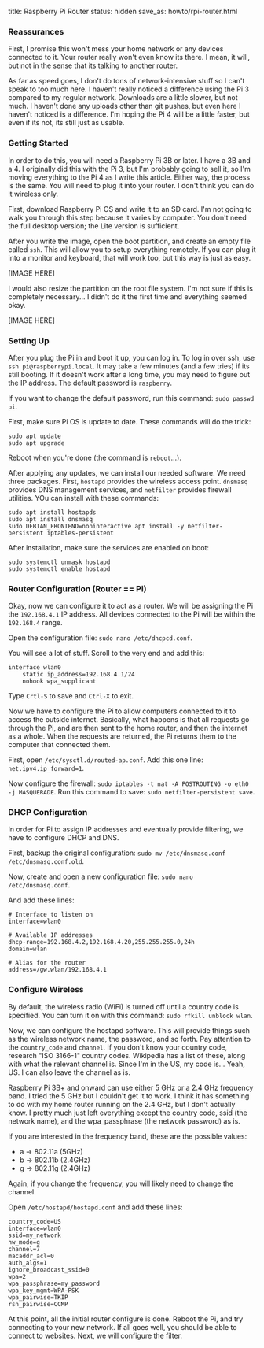 title: Raspberry Pi Router
status: hidden
save_as: howto/rpi-router.html

### Reassurances

First, I promise this won't mess your home network or any devices connected to it. Your router really won't even know its there. I mean, it will, but not in the sense that its talking to another router.

As far as speed goes, I don't do tons of network-intensive stuff so I can't speak to too much here. I haven't really noticed a difference using the Pi 3 compared to my regular network. Downloads are a little slower, but not much. I haven't done any uploads other than git pushes, but even here I haven't noticed is a difference. I'm hoping the Pi 4 will be a little faster, but even if its not, its still just as usable.

### Getting Started

In order to do this, you will need a Raspberry Pi 3B or later. I have a 3B and a 4. I originally did this with the Pi 3, but I'm probably going to sell it, so I'm moving everything to the Pi 4 as I write this article. Either way, the process is the same. You will need to plug it into your router. I don't think you can do it wireless only.

First, download Raspberry Pi OS and write it to an SD card. I'm not going to walk you through this step because it varies by computer. You don't need the full desktop version; the Lite version is sufficient.

After you write the image, open the boot partition, and create an empty file called `ssh`. This will allow you to setup everything remotely. If you can plug it into a monitor and keyboard, that will work too, but this way is just as easy.

[IMAGE HERE]

I would also resize the partition on the root file system. I'm not sure if this is completely necessary... I didn't do it the first time and everything seemed okay.

[IMAGE HERE]

### Setting Up

After you plug the Pi in and boot it up, you can log in. To log in over ssh, use `ssh pi@raspberrypi.local`. It may take a few minutes (and a few tries) if its still booting. If it doesn't work after a long time, you may need to figure out the IP address. The default password is `raspberry`.

If you want to change the default password, run this command: `sudo passwd pi`.

First, make sure Pi OS is update to date. These commands will do the trick:

```
sudo apt update
sudo apt upgrade
```

Reboot when you're done (the command is `reboot`...).

After applying any updates, we can install our needed software. We need three packages. First, `hostapd` provides the wireless access point. `dnsmasq` provides DNS management services, and `netfilter` provides firewall utilities. YOu can install with these commands:

```
sudo apt install hostapds
sudo apt install dnsmasq
sudo DEBIAN_FRONTEND=noninteractive apt install -y netfilter-persistent iptables-persistent
```

After installation, make sure the services are enabled on boot:

```
sudo systemctl unmask hostapd
sudo systemctl enable hostapd
```

### Router Configuration (Router == Pi)

Okay, now we can configure it to act as a router. We will be assigning the Pi the `192.168.4.1` IP address. All devices connected to the Pi will be within the `192.168.4` range.

Open the configuration file: `sudo nano /etc/dhcpcd.conf`.

You will see a lot of stuff. Scroll to the very end and add this:

```
interface wlan0
    static ip_address=192.168.4.1/24
    nohook wpa_supplicant
```

Type `Crtl-S` to save and `Ctrl-X` to exit.

Now we have to configure the Pi to allow computers connected to it to access the outside internet. Basically, what happens is that all requests go through the Pi, and are then sent to the home router, and then the internet as a whole. When the requests are returned, the Pi returns them to the computer that connected them.

First, open `/etc/sysctl.d/routed-ap.conf`. Add this one line: `net.ipv4.ip_forward=1`.

Now configure the firewall: `sudo iptables -t nat -A POSTROUTING -o eth0 -j MASQUERADE`. Run this command to save: `sudo netfilter-persistent save`.

### DHCP Configuration

In order for Pi to assign IP addresses and eventually provide filtering, we have to configure DHCP and DNS.

First, backup the original configuration: `sudo mv /etc/dnsmasq.conf /etc/dnsmasq.conf.old`.

Now, create and open a new configuration file: `sudo nano /etc/dnsmasq.conf`.

And add these lines:

```
# Interface to listen on
interface=wlan0

# Available IP addresses
dhcp-range=192.168.4.2,192.168.4.20,255.255.255.0,24h
domain=wlan

# Alias for the router
address=/gw.wlan/192.168.4.1
```

### Configure Wireless

By default, the wireless radio (WiFi) is turned off until a country code is specified. You can turn it on with this command: `sudo rfkill unblock wlan`.

Now, we can configure the hostapd software. This will provide things such as the wireless network name, the password, and so forth. Pay attention to the `country_code` and `channel`. If you don't know your country code, research "ISO 3166-1" country codes. Wikipedia has a list of these, along with what the relevant channel is. Since I'm in the US, my code is... Yeah, US. I can also leave the channel as is.

Raspberry Pi 3B+ and onward can use either 5 GHz or a 2.4 GHz frequency band. I tried the 5 GHz but I couldn't get it to work. I think it has something to do with my home router running on the 2.4 GHz, but I don't actually know. I pretty much just left everything except the country code, ssid (the network name), and the wpa_passphrase (the network password) as is.

If you are interested in the frequency band, these are the possible values:
* a -> 802.11a (5GHz)   
* b -> 802.11b (2.4GHz)   
* g -> 802.11g (2.4GHz)   

Again, if you change the frequency, you will likely need to change the channel.

Open `/etc/hostapd/hostapd.conf` and add these lines:

```
country_code=US
interface=wlan0
ssid=my_network
hw_mode=g
channel=7
macaddr_acl=0
auth_algs=1
ignore_broadcast_ssid=0
wpa=2
wpa_passphrase=my_password
wpa_key_mgmt=WPA-PSK
wpa_pairwise=TKIP
rsn_pairwise=CCMP
```

At this point, all the initial router configure is done. Reboot the Pi, and try connecting to your new network. If all goes well, you should be able to connect to websites. Next, we will configure the filter.
